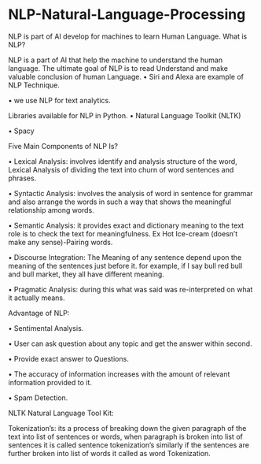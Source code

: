 # NLP-Natural-Language-Processing

NLP is part of AI develop for machines to learn Human Language.
What is NLP?

NLP is a part of AI that help the machine to understand the human language. The ultimate goal of NLP is to read Understand and make valuable conclusion of human Language.
•	Siri and Alexa are example of NLP Technique.

•	we use NLP for text analytics.

Libraries available for NLP in Python.
•	Natural Language Toolkit (NLTK)

•	Spacy

Five Main Components of NLP Is?

•	Lexical Analysis: involves identify and analysis structure of the word, Lexical Analysis of dividing the text into churn of word sentences and phrases.

•	Syntactic Analysis: involves the analysis of word in sentence for grammar and also arrange the words in such a way that shows the meaningful relationship among words.

•	Semantic Analysis: it provides exact and dictionary meaning to the text role is to check the text for meaningfulness. Ex Hot Ice-cream (doesn’t make any sense)-Pairing words.

•	Discourse Integration: The Meaning of any sentence depend upon the meaning of the sentences just before it. for example, if I say bull red bull and bull market, they all have  different meaning.

•	Pragmatic Analysis: during this what was said was re-interpreted on what it actually means.

Advantage of NLP:

•	Sentimental Analysis.

•	User can ask question about any topic and get the answer within second.

•	Provide exact answer to Questions.

•	The accuracy of information increases with the amount of relevant information provided to it.

•	Spam Detection.

NLTK Natural Language Tool Kit:

Tokenization’s: its a process of breaking down the given paragraph of the text into list of sentences or words, when paragraph is broken into list of sentences it is called sentence tokenization’s similarly if the sentences are further broken into list of words it called as word Tokenization. 
  
